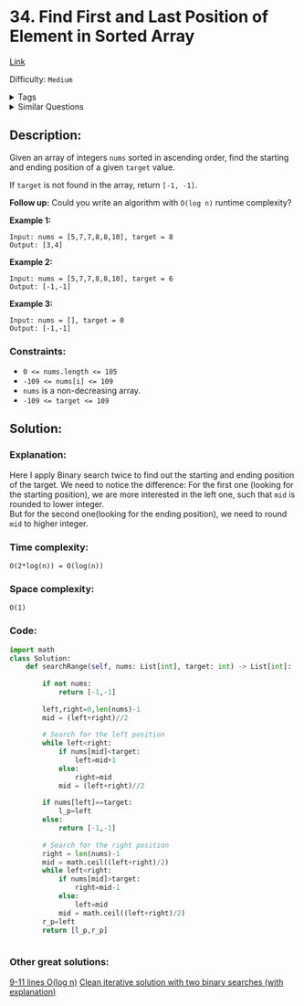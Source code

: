 # 34. Find First and Last Position of Element in Sorted Array
[Link](https://leetcode.com/problems/find-first-and-last-position-of-element-in-sorted-array/)

Difficulty: `Medium`

<details>
<summary> Tags</summary>

`Array`, `Binary Search`
</details>

<details>
<summary> Similar Questions</summary>

[First Bad Version](https://leetcode.com/problems/first-bad-version/)	`Easy`


</details>

## Description:  
Given an array of integers `nums` sorted in ascending order, find the starting
and ending position of a given `target` value.

If `target` is not found in the array, return `[-1, -1]`.

**Follow up:**  Could you write an algorithm with `O(log n)` runtime
complexity?



**Example 1:**

    
    
    Input: nums = [5,7,7,8,8,10], target = 8
    Output: [3,4]
    

**Example 2:**

    
    
    Input: nums = [5,7,7,8,8,10], target = 6
    Output: [-1,-1]
    

**Example 3:**

    
    
    Input: nums = [], target = 0
    Output: [-1,-1]
    



### Constraints:

  * `0 <= nums.length <= 105`
  * `-109 <= nums[i] <= 109`
  * `nums` is a non-decreasing array.
  * `-109 <= target <= 109`



## Solution:  


### Explanation:  
Here I apply Binary search twice to find out the starting and ending position of the target.
We need to notice the difference:
For the first one (looking for the starting position), we are more interested in the left one,
such that `mid` is rounded to lower integer.  
But for the second one(looking for the ending position), we need to round `mid` to higher integer.

### Time complexity:
`O(2*log(n)) = O(log(n))`  
### Space complexity:
`O(1)`

### Code:  
```python
import math
class Solution:
    def searchRange(self, nums: List[int], target: int) -> List[int]:
        
        if not nums:
            return [-1,-1]
        
        left,right=0,len(nums)-1
        mid = (left+right)//2
        
        # Search for the left position
        while left<right:
            if nums[mid]<target:
                left=mid+1
            else:
                right=mid
            mid = (left+right)//2
            
        if nums[left]==target:
            l_p=left
        else:
            return [-1,-1]
        
        # Search for the right position
        right = len(nums)-1
        mid = math.ceil((left+right)/2)
        while left<right:
            if nums[mid]>target:
                right=mid-1
            else:
                left=mid
            mid = math.ceil((left+right)/2)
        r_p=left
        return [l_p,r_p]
    
```


### Other great solutions:
[9-11 lines O(log n)](https://leetcode.com/problems/find-first-and-last-position-of-element-in-sorted-array/discuss/14707/9-11-lines-O(log-n))
[Clean iterative solution with two binary searches (with explanation)](https://leetcode.com/problems/find-first-and-last-position-of-element-in-sorted-array/discuss/14699/Clean-iterative-solution-with-two-binary-searches-(with-explanation))
